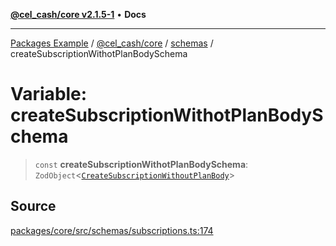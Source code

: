 [**@cel_cash/core v2.1.5-1**](../../README.md) • **Docs**

***

[Packages Example](../../../../README.md) / [@cel\_cash/core](../../README.md) / [schemas](../README.md) / createSubscriptionWithotPlanBodySchema

# Variable: createSubscriptionWithotPlanBodySchema

> `const` **createSubscriptionWithotPlanBodySchema**: `ZodObject`\<[`CreateSubscriptionWithoutPlanBody`](../../index/type-aliases/CreateSubscriptionWithoutPlanBody.md)\>

## Source

[packages/core/src/schemas/subscriptions.ts:174](https://github.com/Pyxlab/celcash/blob/a34e89ae69c9dcb41ba66226cb05c8c8b83b7cf4/packages/core/src/schemas/subscriptions.ts#L174)

